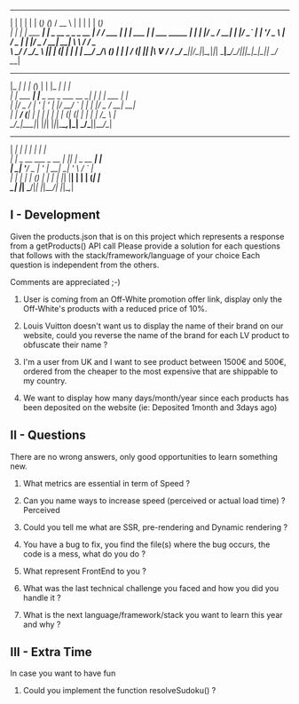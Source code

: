  _   _           _   _       _          _____       _ _           _   _           
| | | |         | | (_)     (_)        /  __ \     | | |         | | (_)          
| | | | ___  ___| |_ _  __ _ _ _ __ ___| /  \/ ___ | | | ___  ___| |_ ___   _____ 
| | | |/ _ \/ __| __| |/ _` | | '__/ _ \ |    / _ \| | |/ _ \/ __| __| \ \ / / _ \
\ \_/ /  __/\__ \ |_| | (_| | | | |  __/ \__/\ (_) | | |  __/ (__| |_| |\ V /  __/
 \___/ \___||___/\__|_|\__,_|_|_|  \___|\____/\___/|_|_|\___|\___|\__|_| \_/ \___|
                                                                                  
                                                                                  
 _____         _           _           _   _____         _                        
|_   _|       | |         (_)         | | |_   _|       | |                       
  | | ___  ___| |__  _ __  _  ___ __ _| |   | | ___  ___| |_                      
  | |/ _ \/ __| '_ \| '_ \| |/ __/ _` | |   | |/ _ \/ __| __|                     
  | |  __/ (__| | | | | | | | (_| (_| | |   | |  __/\__ \ |_                      
  \_/\___|\___|_| |_|_| |_|_|\___\__,_|_|   \_/\___||___/\__|                     
                                                                                  
                                                                                  
______               _   _____          _                                         
|  ___|             | | |  ___|        | |                                        
| |_ _ __ ___  _ __ | |_| |__ _ __   __| |                                        
|  _| '__/ _ \| '_ \| __|  __| '_ \ / _` |                                        
| | | | | (_) | | | | |_| |__| | | | (_| |                                        
\_| |_|  \___/|_| |_|\__\____/_| |_|\__,_|                                        
                                                                                  

## I - Development

Given the products.json that is on this project which represents a response from a getProducts() API call
Please provide a solution for each questions that follows with the stack/framework/language of your choice
Each question is independent from the others.

Comments are appreciated ;-)


1. User is coming from an Off-White promotion offer link, display only the Off-White's products with a reduced price of 10%.	

2. Louis Vuitton doesn't want us to display the name of their brand on our website, could you reverse the name of the brand for each LV product to obfuscate their name ?

3. I'm a user from UK and I want to see product between 1500€ and 500€, ordered from the cheaper to the most expensive that are shippable to my country.

4. We want to display how many days/month/year since each products has been deposited on the website (ie: Deposited 1month and 3days ago)


## II - Questions

There are no wrong answers, only good opportunities to learn something new.

1. What metrics are essential in term of Speed ?

2. Can you name ways to increase speed (perceived or actual load time) ?
 	Perceived 

3. Could you tell me what are SSR, pre-rendering and Dynamic rendering ?

4. You have a bug to fix, you find the file(s) where the bug occurs, the code is a mess, what do you do ?

5. What represent FrontEnd to you ?

6. What was the last technical challenge you faced and how you did you handle it ?	

7. What is the next language/framework/stack you want to learn this year and why ?

## III - Extra Time

In case you want to have fun 

1. Could you implement the function resolveSudoku() ?

